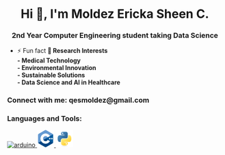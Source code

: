 <h1 align="center">Hi 👋, I'm Moldez Ericka Sheen C.</h1>
<h3 align="center">2nd Year Computer Engineering student taking Data Science</h3>

- ⚡ Fun fact **🔬 Research Interests<br>- Medical Technology<br> - Environmental Innovation<br> - Sustainable Solutions<br> - Data Science and AI in Healthcare**

<h3 align="left">Connect with me: qesmoldez@gmail.com</h3>
<p align="left">
</p>

<h3 align="left">Languages and Tools:</h3>
<p align="left"> <a href="https://www.arduino.cc/" target="_blank" rel="noreferrer"> <img src="https://cdn.worldvectorlogo.com/logos/arduino-1.svg" alt="arduino" width="40" height="40"/> </a> <a href="https://www.w3schools.com/cpp/" target="_blank" rel="noreferrer"> <img src="https://raw.githubusercontent.com/devicons/devicon/master/icons/cplusplus/cplusplus-original.svg" alt="cplusplus" width="40" height="40"/> </a> <a href="https://www.python.org" target="_blank" rel="noreferrer"> <img src="https://raw.githubusercontent.com/devicons/devicon/master/icons/python/python-original.svg" alt="python" width="40" height="40"/> </a> </p>
